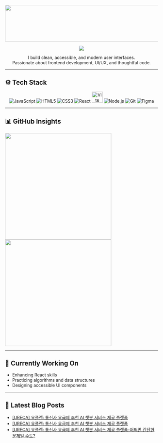 
<a href="https://github.com/devxb/gitanimals">
  <img src="https://render.gitanimals.org/lines/{yshls}?pet-id=1" width="1000" height="120"/>
</a>


<!-- 타이핑 효과 -->
<p align="center">
  <img src="https://readme-typing-svg.demolab.com?font=Fira+Code&size=22&pause=1200&color=FBA12F&center=true&vCenter=true&width=500&lines=Hi+there%2C+I'm+Yang+Sehyun!;Frontend+Developer+in+Progress;Clean+UI%2C+Clear+Logic;Slow+and+Steady+Growth" />
</p>

<!-- 소개 -->
<p align="center">
  I build clean, accessible, and modern user interfaces.<br/>
  Passionate about frontend development, UI/UX, and thoughtful code.
</p>

---

## ⚙️ Tech Stack

<p align="center">
  <img src="https://img.icons8.com/color/36/javascript.png" alt="JavaScript" title="JavaScript"/>
  <img src="https://img.icons8.com/color/36/html-5--v1.png" alt="HTML5" title="HTML5"/>
  <img src="https://img.icons8.com/color/36/css3.png" alt="CSS3" title="CSS3"/>
  <img src="https://img.icons8.com/officel/36/react.png" alt="React" title="React"/>
  <img src="https://vitejs.dev/logo.svg" alt ="Vite" title="Vite" width="36" height="36"/>
  <img src="https://img.icons8.com/fluency/36/node-js.png" alt="Node.js" title="Node.js"/>
  <img src="https://img.icons8.com/color/36/git.png" alt="Git" title="Git"/>
  <img src="https://img.icons8.com/color/36/figma--v1.png" alt="Figma" title="Figma"/>
</p>

---

## 📊 GitHub Insights

<p align="left">
  <img src="https://github-readme-stats.vercel.app/api?username=yshls&show_icons=true&theme=slateorange&hide_border=true&count_private=true&include_all_commits=true&custom_title=My%20GitHub%20Stats" width="350" />
   <img src="https://github-readme-stats.vercel.app/api/top-langs/?username=yshls&layout=compact&theme=slateorange&hide_border=true" width="350" />
</p> 

---

## 🚀 Currently Working On

- Enhancing React skills  
- Practicing algorithms and data structures  
- Designing accessible UI components  

---

## 📕 Latest Blog Posts
<ul><li><a href='https://recordoftheday.tistory.com/entry/URECA-%EC%9A%94%ED%94%8C%EB%9E%9C-%ED%86%B5%EC%8B%A0%EC%82%AC-%EC%9A%94%EA%B8%88%EC%A0%9C-%EC%B6%94%EC%B2%9C-AI-%EC%B1%97%EB%B4%87-%EC%84%9C%EB%B9%84%EC%8A%A4-%EC%A0%9C%EA%B3%B5-%ED%94%8C%EB%9E%AB%ED%8F%BC-5' target='_blank'>[URECA] 요플랜: 통신사 요금제 추천 AI 챗봇 서비스 제공 플랫폼</a></li><li><a href='https://recordoftheday.tistory.com/entry/URECA-%EC%9A%94%ED%94%8C%EB%9E%9C-%ED%86%B5%EC%8B%A0%EC%82%AC-%EC%9A%94%EA%B8%88%EC%A0%9C-%EC%B6%94%EC%B2%9C-AI-%EC%B1%97%EB%B4%87-%EC%84%9C%EB%B9%84%EC%8A%A4-%EC%A0%9C%EA%B3%B5-%ED%94%8C%EB%9E%AB%ED%8F%BC-2' target='_blank'>[URECA] 요플랜: 통신사 요금제 추천 AI 챗봇 서비스 제공 플랫폼</a></li><li><a href='https://recordoftheday.tistory.com/entry/URECA-%EC%9A%94%ED%94%8C%EB%9E%9C-%ED%86%B5%EC%8B%A0%EC%82%AC-%EC%9A%94%EA%B8%88%EC%A0%9C-%EC%B6%94%EC%B2%9C-AI-%EC%B1%97%EB%B4%87-%EC%84%9C%EB%B9%84%EC%8A%A4-%EC%A0%9C%EA%B3%B5-%ED%94%8C%EB%9E%AB%ED%8F%BC-%EC%96%B4%EC%A9%8C%EB%A9%B4-%EA%B0%84%EB%8B%A8%ED%95%9C-%EB%AC%B8%EC%A0%9C%EC%9D%BC-%EC%88%98%EB%8F%84' target='_blank'>[URECA] 요플랜: 통신사 요금제 추천 AI 챗봇 서비스 제공 플랫폼-어쩌면 간단한 문제일 수도?</a></li></ul>